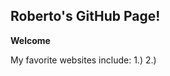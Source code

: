 ## Roberto's GitHub Page!
**Welcome**

My favorite websites include:
1.) [](https://niagara.edu)
2.) [](https://youtube.com)